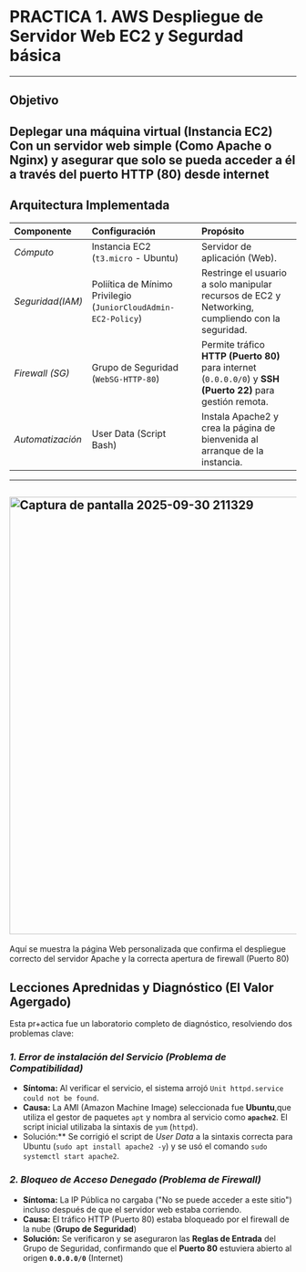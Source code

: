 # **PRACTICA 1. AWS Despliegue de Servidor Web EC2 y Segurdad básica**
---
## **Objetivo**
Deplegar una máquina virtual (Instancia EC2) Con un servidor web simple (Como Apache o Nginx) y asegurar que solo se pueda acceder a él a través del puerto HTTP (80) desde internet 
---
## **Arquitectura Implementada**
| Componente | Configuración | Propósito |
| :--- | :--- | :--- |
| *Cómputo* | Instancia EC2 (`t3.micro` - Ubuntu) | Servidor de aplicación (Web). |
| *Seguridad(IAM)* | Poliítica de Mínimo Privilegio (`JuniorCloudAdmin-EC2-Policy`) | Restringe el usuario a solo manipular recursos de EC2 y Networking, cumpliendo con la seguridad. |
| *Firewall (SG)* | Grupo de Seguridad (`WebSG-HTTP-80`) | Permite tráfico **HTTP (Puerto 80)** para internet (`0.0.0.0/0`) y **SSH (Puerto 22)** para gestión remota. | 
| *Automatización* | User Data (Script Bash) | Instala Apache2 y crea la página de bienvenida al arranque de la instancia. |
---
## <img width="1365" height="767" alt="Captura de pantalla 2025-09-30 211329" src="https://github.com/user-attachments/assets/a57c01b1-eb6b-4551-9b23-fbc855215d03" />
Aquí se muestra la página Web personalizada que confirma el despliegue correcto del servidor Apache y la correcta apertura de firewall (Puerto 80)


## **Lecciones Aprednidas y Diagnóstico (El Valor Agergado)**
Esta pr+actica fue un laboratorio completo de diagnóstico, resolviendo dos problemas clave:

### *1. Error de instalación del Servicio (Problema de Compatibilidad)* 
* **Síntoma:** Al verificar el servicio, el sistema arrojó `Unit httpd.service could not be found`.
* **Causa:** La AMI (Amazon Machine Image) seleccionada fue **Ubuntu**,que utiliza el gestor de paquetes `apt` y nombra al servicio como **`apache2`**. El script inicial utilizaba la sintaxis de `yum` (`httpd`).
* Solución:** Se corrigió el script de *User Data* a la sintaxis correcta para Ubuntu (`sudo apt install apache2 -y`) y se usó el comando `sudo systemctl start apache2`.

### *2. Bloqueo de Acceso Denegado (Problema de Firewall)*
* **Síntoma:** La IP Pública no cargaba ("No se puede acceder a este sitio") incluso después de que el servidor web estaba corriendo.
*  **Causa:** El tráfico HTTP (Puerto 80) estaba bloqueado por el firewall de la nube (**Grupo de Seguridad**)
*  **Solución:** Se verificaron y se aseguraron las **Reglas de Entrada** del Grupo de Seguridad, confirmando que el **Puerto 80** estuviera abierto al origen **`0.0.0.0/0`** (Internet)